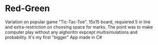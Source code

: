 # Red-Green
Variation on popular game "Tic-Tac-Toe". 15x15 board, requiered 5 in line and extra-restriction on choosing space for marks. The point was to make computer play without any alghoritm expcept multisimulations and probability. It's my first "bigger" App made in C# 
